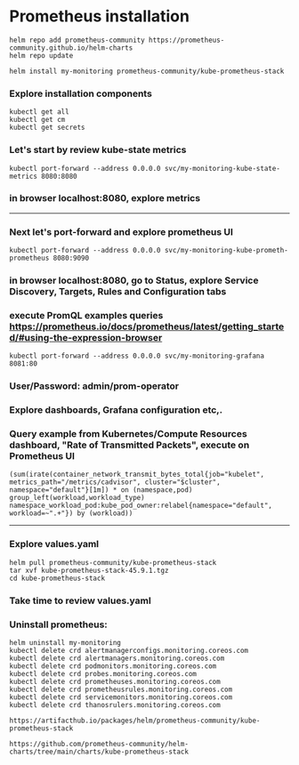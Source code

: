 # Prometheus installation
```
helm repo add prometheus-community https://prometheus-community.github.io/helm-charts
helm repo update
```
```
helm install my-monitoring prometheus-community/kube-prometheus-stack
```
### Explore installation components
```
kubectl get all
kubectl get cm
kubectl get secrets
```
### Let's start by review kube-state metrics
```
kubectl port-forward --address 0.0.0.0 svc/my-monitoring-kube-state-metrics 8080:8080
```
### in browser localhost:8080, explore metrics
---
### Next let's port-forward and explore prometheus UI
```
kubectl port-forward --address 0.0.0.0 svc/my-monitoring-kube-prometh-prometheus 8080:9090
```
### in browser localhost:8080, go to Status, explore Service Discovery, Targets, Rules and Configuration tabs 
### execute PromQL examples queries https://prometheus.io/docs/prometheus/latest/getting_started/#using-the-expression-browser

```
kubectl port-forward --address 0.0.0.0 svc/my-monitoring-grafana 8081:80
```
### User/Password: admin/prom-operator
### Explore dashboards, Grafana configuration etc,.
### Query example from Kubernetes/Compute Resources dashboard, "Rate of Transmitted Packets", execute on Prometheus UI
```
(sum(irate(container_network_transmit_bytes_total{job="kubelet", metrics_path="/metrics/cadvisor", cluster="$cluster", namespace="default"}[1m]) * on (namespace,pod) group_left(workload,workload_type) namespace_workload_pod:kube_pod_owner:relabel{namespace="default", workload=~".+"}) by (workload))
```
---
### Explore values.yaml
```
helm pull prometheus-community/kube-prometheus-stack
tar xvf kube-prometheus-stack-45.9.1.tgz
cd kube-prometheus-stack
```
### Take time to review values.yaml




### Uninstall prometheus:
```
helm uninstall my-monitoring
kubectl delete crd alertmanagerconfigs.monitoring.coreos.com
kubectl delete crd alertmanagers.monitoring.coreos.com
kubectl delete crd podmonitors.monitoring.coreos.com
kubectl delete crd probes.monitoring.coreos.com
kubectl delete crd prometheuses.monitoring.coreos.com
kubectl delete crd prometheusrules.monitoring.coreos.com
kubectl delete crd servicemonitors.monitoring.coreos.com
kubectl delete crd thanosrulers.monitoring.coreos.com
```



```
https://artifacthub.io/packages/helm/prometheus-community/kube-prometheus-stack

https://github.com/prometheus-community/helm-charts/tree/main/charts/kube-prometheus-stack
```